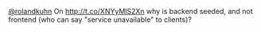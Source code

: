 <a href="http://twitter.com/rolandkuhn">@rolandkuhn</a> On <a href="http://t.co/XNYyMlS2Xn">http://t.co/XNYyMlS2Xn</a> why is backend seeded, and not frontend (who can say "service unavailable" to clients)?